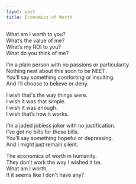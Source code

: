 ```yaml
---
layut: post
title: Economics of Worth
---
```


What am I worth to you?<br>
What’s the value of me?<br>
What’s my ROI to you?<br>
What do you think of me?

I’m a plain person with no passions or particularity.<br>
Nothing neat about this soon to be NEET.<br>
You’ll say something comforting or insulting.<br>
And I’ll choose to believe or deny.

I wish that's the way things were.<br>
I wish it was that simple.<br>
I wish it was enough.<br>
I wish that’s how it works.

I’m a jaded jobless joker with no justification.<br>
I’ve got no bills for these bills.<br>
You’ll say something hopeful or depressing.<br>
And I might just remain silent.

The economics of worth in humanity.<br>
They don’t work the way I wished it be.<br>
What am I worth,<br>
If it seems like I don't have any?
